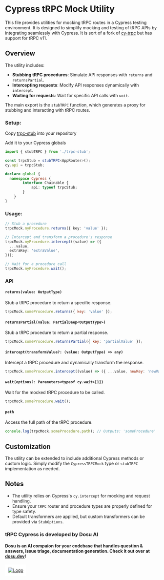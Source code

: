 # Cypress tRPC Mock Utility

This file provides utilities for mocking tRPC routes in a Cypress testing environment. It is designed to simplify mocking and testing of tRPC APIs by integrating seamlessly with Cypress. It is sort of a fork of [cy-trpc](https://github.com/varugasu/cy-trpc) but has support for tRPC v11.

## Overview

The utility includes:
- **Stubbing tRPC procedures**: Simulate API responses with `returns` and `returnsPartial`.
- **Intercepting requests**: Modify API responses dynamically with `intercept`.
- **Waiting for requests**: Wait for specific API calls with `wait`.

The main export is the `stubTRPC` function, which generates a proxy for stubbing and interacting with tRPC routes.

### Setup:

Copy [trpc-stub](https://github.com/dosu-ai/trpc-cypress/blob/main/trpc-stub.ts) into your repository

Add it to your Cypress globals
```ts
import { stubTRPC } from './trpc-stub';

const trpcStub = stubTRPC<AppRouter>();
cy.api = trpcStub;

declare global {
  namespace Cypress {
		interface Chainable {
			api: typeof trpcStub;
		}
	}
}
```

### Usage:
```ts
// Stub a procedure
trpcMock.myProcedure.returns({ key: 'value' });

// Intercept and transform a procedure's response
trpcMock.myProcedure.intercept((value) => ({
  ...value,
  extraKey: 'extraValue',
}));

// Wait for a procedure call
trpcMock.myProcedure.wait();
```

### API

#### `returns(value: OutputType)`

Stub a tRPC procedure to return a specific response.

```js
trpcMock.someProcedure.returns({ key: 'value' });
```

#### `returnsPartial(value: PartialDeep<OutputType>)`

Stub a tRPC procedure to return a partial response.

```js
trpcMock.someProcedure.returnsPartial({ key: 'partialValue' });
```

#### `intercept(transformValue?: (value: OutputType) => any)`

Intercept a tRPC procedure and dynamically transform the response.

```js
trpcMock.someProcedure.intercept((value) => ({ ...value, newKey: 'newValue' }));
```

#### `wait(options?: Parameters<typeof cy.wait>[1])`

Wait for the mocked tRPC procedure to be called.

```js
trpcMock.someProcedure.wait();
```

#### `path`

Access the full path of the tRPC procedure.

```js
console.log(trpcMock.someProcedure.path); // Outputs: 'someProcedure'
```

## Customization

The utility can be extended to include additional Cypress methods or custom logic. Simply modify the `CypressTRPCMock` type or `stubTRPC` implementation as needed.

## Notes

- The utility relies on Cypress's `cy.intercept` for mocking and request handling.
- Ensure your `tRPC` router and procedure types are properly defined for type safety.
- Default transformers are applied, but custom transformers can be provided via `StubOptions`.

### tRPC Cypress is developed by Dosu AI 

#### Dosu is an AI compaion for your codebase that handles question & answers, issue triage, documentation generation. Check it out over at [dosu.dev](https://dosu.dev/?ref=cy-trpc)!

<a href='https://dosu.dev/' style="background: white; display: inline-block; padding: 10px;">
  <img src="https://dosu.dev/logomark.svg" alt="Logo" />
</a>
